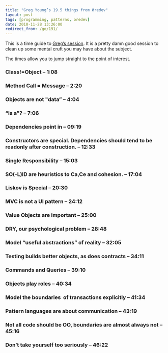 ```yaml
---
title: "Greg Young’s 19.5 things from Øredev"
layout: post
tags: [programming, patterns, oredev]
date: 2010-11-28 13:26:00
redirect_from: /go/191/
---
```


This is a time guide to [Greg’s session](http://vimeo.com/17151526). It is a pretty damn good session to clean up some mental cruft you may have about the subject. 

The times allow you to jump straight to the point of interest.

### Class!=Object – 1:08

### Method Call = Message – 2:20

### Objects are not "data” – 4:04

### “Is a”? – 7:06

### Dependencies point in – 09:19

### Constructors are special. Dependencies should tend to be readonly after construction. – 12:33

### Single Responsibility – 15:03

### SO(-L)ID are heuristics to Ca,Ce and cohesion. – 17:04

### Liskov is Special – 20:30

### MVC is not a UI pattern – 24:12

### Value Objects are important – 25:00

### DRY, our psychological problem – 28:48

### Model “useful abstractions” of reality – 32:05

### Testing builds better objects, as does contracts – 34:11

### Commands and Queries – 39:10

### Objects play roles – 40:34

### Model the boundaries&nbsp; of transactions explicitly – 41:34

### Pattern languages are about communication – 43:19

### Not all code should be OO, boundaries are almost always not – 45:16

### Don’t take yourself too seriously – 46:22